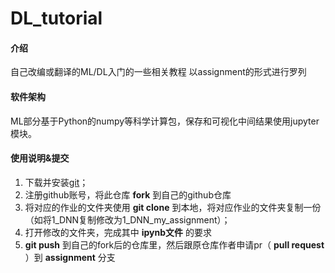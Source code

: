 # DL_tutorial

#### 介绍
自己改编或翻译的ML/DL入门的一些相关教程 以assignment的形式进行罗列

#### 软件架构
ML部分基于Python的numpy等科学计算包，保存和可视化中间结果使用jupyter模块。

#### 使用说明&提交

1.  下载并安装[git](https://git-scm.com/downloads)；
2.  注册github账号，将此仓库 **fork** 到自己的github仓库
3.  将对应的作业的文件夹使用 **git clone** 到本地，将对应作业的文件夹复制一份（如将1_DNN复制修改为1_DNN_my_assignment）；
4.  打开修改的文件夹，完成其中 **ipynb文件** 的要求
5.   **git push** 到自己的fork后的仓库里，然后跟原仓库作者申请pr（ **pull request** ）到 **assignment** 分支
